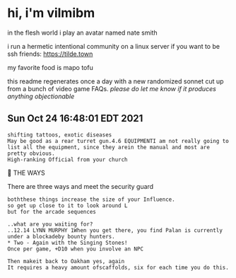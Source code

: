 # hi, i'm vilmibm

in the flesh world i play an avatar named nate smith

i run a hermetic intentional community on a linux server if you want to be ssh friends: https://tilde.town

my favorite food is mapo tofu

this readme regenerates once a day with a new randomized sonnet cut up from a bunch of video game FAQs.
_please do let me know if it produces anything objectionable_

## Sun Oct 24 16:48:01 EDT 2021

    shifting tattoos, exotic diseases
    May be good as a rear turret gun.4.6 EQUIPMENTI am not really going to list all the equipment, since they arein the manual and most are pretty obvious.
    High-ranking Official from your church    THE WAYS  There are three ways
    and meet the security guard
    
    
    boththese things increase the size of your Influence.
    so get up close to it to look around L
    but for the arcade sequences
    
    ..what are you waiting for?
    ..12.14 LYNN MURPHY 1When you get there, you find Palan is currently under a blockadeby bounty hunters.
    * Two - Again with the Singing Stones!
    Once per game, +D10 when you involve an NPC
    
    Then makeit back to Oakham yes, again
    It requires a heavy amount ofscaffolds, six for each time you do this.
